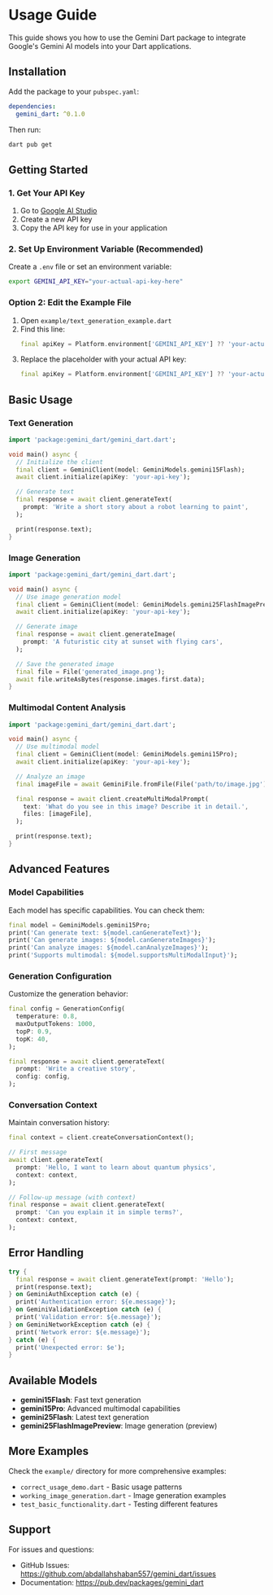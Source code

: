 # Usage Guide

This guide shows you how to use the Gemini Dart package to integrate Google's Gemini AI models into your Dart applications.

## Installation

Add the package to your `pubspec.yaml`:

```yaml
dependencies:
  gemini_dart: ^0.1.0
```

Then run:

```bash
dart pub get
```

## Getting Started

### 1. Get Your API Key

1. Go to [Google AI Studio](https://aistudio.google.com/app/apikey)
2. Create a new API key
3. Copy the API key for use in your application

### 2. Set Up Environment Variable (Recommended)

Create a `.env` file or set an environment variable:

```bash
export GEMINI_API_KEY="your-actual-api-key-here"
```

### Option 2: Edit the Example File

1. Open `example/text_generation_example.dart`
2. Find this line:
   ```dart
   final apiKey = Platform.environment['GEMINI_API_KEY'] ?? 'your-actual-api-key-here';
   ```
3. Replace the placeholder with your actual API key:
   ```dart
   final apiKey = Platform.environment['GEMINI_API_KEY'] ?? 'your-actual-api-key-here';
   ```

## Basic Usage

### Text Generation

```dart
import 'package:gemini_dart/gemini_dart.dart';

void main() async {
  // Initialize the client
  final client = GeminiClient(model: GeminiModels.gemini15Flash);
  await client.initialize(apiKey: 'your-api-key');

  // Generate text
  final response = await client.generateText(
    prompt: 'Write a short story about a robot learning to paint',
  );

  print(response.text);
}
```

### Image Generation

```dart
import 'package:gemini_dart/gemini_dart.dart';

void main() async {
  // Use image generation model
  final client = GeminiClient(model: GeminiModels.gemini25FlashImagePreview);
  await client.initialize(apiKey: 'your-api-key');

  // Generate image
  final response = await client.generateImage(
    prompt: 'A futuristic city at sunset with flying cars',
  );

  // Save the generated image
  final file = File('generated_image.png');
  await file.writeAsBytes(response.images.first.data);
}
```

### Multimodal Content Analysis

```dart
import 'package:gemini_dart/gemini_dart.dart';

void main() async {
  // Use multimodal model
  final client = GeminiClient(model: GeminiModels.gemini15Pro);
  await client.initialize(apiKey: 'your-api-key');

  // Analyze an image
  final imageFile = await GeminiFile.fromFile(File('path/to/image.jpg'));

  final response = await client.createMultiModalPrompt(
    text: 'What do you see in this image? Describe it in detail.',
    files: [imageFile],
  );

  print(response.text);
}
```

## Advanced Features

### Model Capabilities

Each model has specific capabilities. You can check them:

```dart
final model = GeminiModels.gemini15Pro;
print('Can generate text: ${model.canGenerateText}');
print('Can generate images: ${model.canGenerateImages}');
print('Can analyze images: ${model.canAnalyzeImages}');
print('Supports multimodal: ${model.supportsMultiModalInput}');
```

### Generation Configuration

Customize the generation behavior:

```dart
final config = GenerationConfig(
  temperature: 0.8,
  maxOutputTokens: 1000,
  topP: 0.9,
  topK: 40,
);

final response = await client.generateText(
  prompt: 'Write a creative story',
  config: config,
);
```

### Conversation Context

Maintain conversation history:

```dart
final context = client.createConversationContext();

// First message
await client.generateText(
  prompt: 'Hello, I want to learn about quantum physics',
  context: context,
);

// Follow-up message (with context)
final response = await client.generateText(
  prompt: 'Can you explain it in simple terms?',
  context: context,
);
```

## Error Handling

```dart
try {
  final response = await client.generateText(prompt: 'Hello');
  print(response.text);
} on GeminiAuthException catch (e) {
  print('Authentication error: ${e.message}');
} on GeminiValidationException catch (e) {
  print('Validation error: ${e.message}');
} on GeminiNetworkException catch (e) {
  print('Network error: ${e.message}');
} catch (e) {
  print('Unexpected error: $e');
}
```

## Available Models

- **gemini15Flash**: Fast text generation
- **gemini15Pro**: Advanced multimodal capabilities
- **gemini25Flash**: Latest text generation
- **gemini25FlashImagePreview**: Image generation (preview)

## More Examples

Check the `example/` directory for more comprehensive examples:

- `correct_usage_demo.dart` - Basic usage patterns
- `working_image_generation.dart` - Image generation examples
- `test_basic_functionality.dart` - Testing different features

## Support

For issues and questions:

- GitHub Issues: https://github.com/abdallahshaban557/gemini_dart/issues
- Documentation: https://pub.dev/packages/gemini_dart
